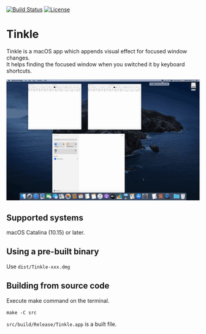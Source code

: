 [![Build Status](https://github.com/pqrs-org/Tinkle/workflows/CI/badge.svg)](https://github.com/pqrs-org/Tinkle/actions)
[![License](https://img.shields.io/badge/license-Public%20Domain-blue.svg)](https://github.com/pqrs-org/Tinkle/blob/master/LICENSE.md)

# Tinkle

Tinkle is a macOS app which appends visual effect for focused window changes.<br/>
It helps finding the focused window when you switched it by keyboard shortcuts.

![Tinkle](docs/Tinkle.gif)

## Supported systems

macOS Catalina (10.15) or later.

## Using a pre-built binary

Use `dist/Tinkle-xxx.dmg`

## Building from source code

Execute make command on the terminal.

```shell
make -C src
```

`src/build/Release/Tinkle.app` is a built file.
